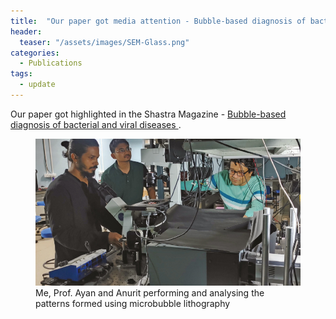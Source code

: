 ```yaml
---
title:  "Our paper got media attention - Bubble-based diagnosis of bacterial and viral diseases"
header:
  teaser: "/assets/images/SEM-Glass.png"
categories: 
  - Publications
tags:
  - update
---
```


Our paper got highlighted in the Shastra Magazine - <a href="https://shaastramag.iitm.ac.in/news-brief/bubble-based-diagnosis-bacterial-and-viral-diseases"> Bubble-based diagnosis of bacterial and viral diseases </a>. 

<figure class="align-center">
  <img src="/assets/images/Shastra_Image.jpg" alt="">
  <figcaption> Me, Prof. Ayan and Anurit performing and analysing the patterns formed using microbubble lithography</figcaption>
</figure> 


